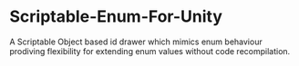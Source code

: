 # Scriptable-Enum-For-Unity
A Scriptable Object based id drawer which mimics enum behaviour prodiving flexibility for extending enum values without code recompilation.
